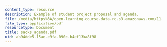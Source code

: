 ```yaml
---
content_type: resource
description: Example of student project proposal and agenda.
file: /media/https%3A/open-learning-course-data-rc.s3.amazonaws.com/11-947-new-century-cities-real-estate-digital-technology-and-design-fall-2004/ab94dde515aee9fa090cb4ef13ba8f98_sacks_agenda.pdf
file_type: application/pdf
resourcetype: Document
title: sacks_agenda.pdf
uid: ab94dde5-15ae-e9fa-090c-b4ef13ba8f98
---
```


